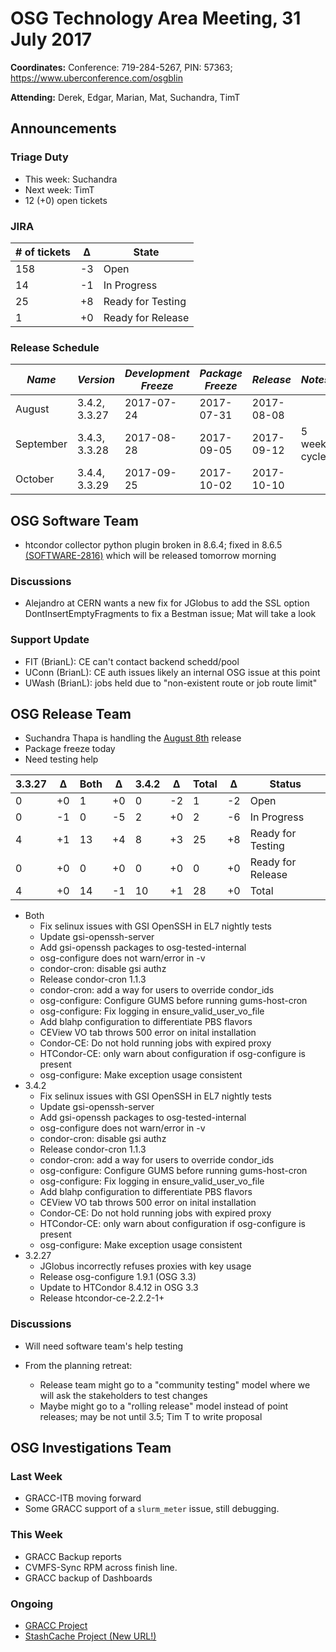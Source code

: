 # OSG Technology Area Meeting, 31 July 2017

**Coordinates:** Conference: 719-284-5267, PIN: 57363; <https://www.uberconference.com/osgblin>

**Attending:** Derek, Edgar, Marian, Mat, Suchandra, TimT


## Announcements


### Triage Duty

-   This week: Suchandra
-   Next week: TimT
-   12 (+0) open tickets


### JIRA

| # of tickets | &Delta; | State             |
|------------- |-------- |------------------ |
| 158          | -3   | Open              |
| 14           | -1   | In Progress       |
| 25           | +8   | Ready for Testing |
| 1            | +0    | Ready for Release |


### Release Schedule

| *Name*    | *Version*     | *Development Freeze* | *Package Freeze* | *Release*  | *Notes*      |
| --------- | ------------- | -------------------- | ---------------- | ---------- | ------------ |
| August    | 3.4.2, 3.3.27 | 2017-07-24           | 2017-07-31       | 2017-08-08 |              |
| September | 3.4.3, 3.3.28 | 2017-08-28           | 2017-09-05       | 2017-09-12 | 5 week cycle |
| October   | 3.4.4, 3.3.29 | 2017-09-25           | 2017-10-02       | 2017-10-10 |              |


## OSG Software Team

- htcondor collector python plugin broken in 8.6.4; fixed in 8.6.5 [(SOFTWARE-2816)](https://jira.opensciencegrid.org/browse/SOFTWARE-2816) which will be released tomorrow morning

### Discussions

- Alejandro at CERN wants a new fix for JGlobus to add the SSL option DontInsertEmptyFragments to fix a Bestman issue; Mat will take a look

### Support Update

- FIT (BrianL): CE can't contact backend schedd/pool
- UConn (BrianL): CE auth issues likely an internal OSG issue at this point
- UWash (BrianL): jobs held due to "non-existent route or job route limit"

## OSG Release Team

-   Suchandra Thapa is handling the [August 8th](https://jira.opensciencegrid.org/issues/?jql=project%20%3D%20SOFTWARE%20AND%20labels%20in%20(3.3.27%2C%203.4.2)%20ORDER%20BY%20status%20ASC%2C%20priority%20DESC%2C%20assignee%20ASC) release
-   Package freeze today
-   Need testing help

| 3.3.27 | &Delta; | Both | &Delta;  | 3.4.2 | &Delta; | Total | &Delta;  | Status            |
| ------ | ------- | ---- | -------- | ----- | ------- | ----- | -------- | ----------------- |
| 0      | +0      | 1    | +0       | 0     | -2      | 1     | -2       | Open              |
| 0      | -1      | 0    | -5       | 2     | +0      | 2     | -6       | In Progress       |
| 4      | +1      | 13   | +4       | 8     | +3      | 25    | +8       | Ready for Testing |
| 0      | +0      | 0    | +0       | 0     | +0      | 0     | +0       | Ready for Release |
| 4      | +0      | 14   | -1       | 10    | +1      | 28    | +0       | Total             |

- Both
  - Fix selinux issues with GSI OpenSSH in EL7 nightly tests
  - Update gsi-openssh-server
  - Add gsi-openssh packages to osg-tested-internal
  - osg-configure does not warn/error in -v
  - condor-cron: disable gsi authz
  - Release condor-cron 1.1.3
  - condor-cron: add a way for users to override condor_ids
  - osg-configure: Configure GUMS before running gums-host-cron
  - osg-configure: Fix logging in ensure_valid_user_vo_file
  - Add blahp configuration to differentiate PBS flavors
  - CEView VO tab throws 500 error on inital installation
  - Condor-CE: Do not hold running jobs with expired proxy
  - HTCondor-CE: only warn about configuration if osg-configure is present
  - osg-configure: Make exception usage consistent
- 3.4.2
  - Fix selinux issues with GSI OpenSSH in EL7 nightly tests
  - Update gsi-openssh-server
  - Add gsi-openssh packages to osg-tested-internal
  - osg-configure does not warn/error in -v
  - condor-cron: disable gsi authz
  - Release condor-cron 1.1.3
  - condor-cron: add a way for users to override condor_ids
  - osg-configure: Configure GUMS before running gums-host-cron
  - osg-configure: Fix logging in ensure_valid_user_vo_file
  - Add blahp configuration to differentiate PBS flavors
  - CEView VO tab throws 500 error on inital installation
  - Condor-CE: Do not hold running jobs with expired proxy
  - HTCondor-CE: only warn about configuration if osg-configure is present
  - osg-configure: Make exception usage consistent
- 3.2.27
  - JGlobus incorrectly refuses proxies with key usage
  - Release osg-configure 1.9.1 (OSG 3.3)
  - Update to HTCondor 8.4.12 in OSG 3.3
  - Release htcondor-ce-2.2.2-1+


### Discussions

- Will need software team's help testing

- From the planning retreat:
    - Release team might go to a "community testing" model where we will ask the stakeholders to test changes
    - Maybe might go to a "rolling release" model instead of point releases; may be not until 3.5; Tim T to write proposal


## OSG Investigations Team


### Last Week

-   GRACC-ITB moving forward
-   Some GRACC support of a `slurm_meter` issue, still debugging.

### This Week

-   GRACC Backup reports
-   CVMFS-Sync RPM across finish line.
-   GRACC backup of Dashboards

### Ongoing

-   [GRACC Project](https://jira.opensciencegrid.org/projects/GRACC/)
-   [StashCache Project (New URL!)](https://opensciencegrid.org/docs/data/stashcache/overview/)



